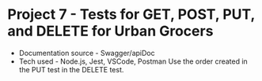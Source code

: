 # Project 7 - Tests for GET, POST, PUT, and DELETE for Urban Grocers
* Documentation source - Swagger/apiDoc
* Tech used - Node.js, Jest, VSCode, Postman
Use the order created in the PUT test in the DELETE test.
